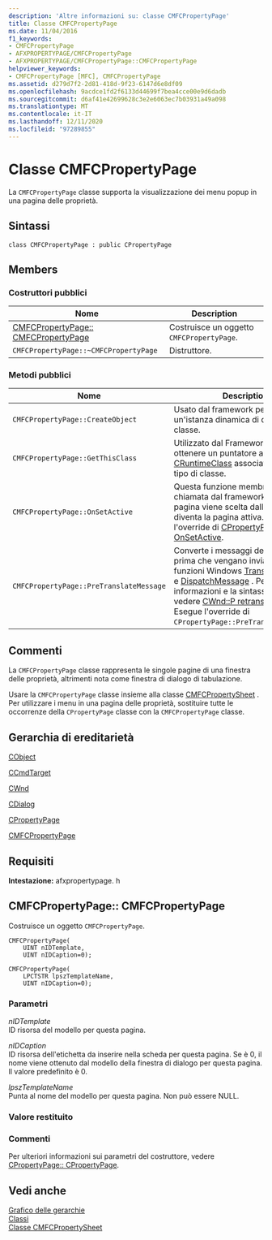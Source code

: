 ```yaml
---
description: 'Altre informazioni su: classe CMFCPropertyPage'
title: Classe CMFCPropertyPage
ms.date: 11/04/2016
f1_keywords:
- CMFCPropertyPage
- AFXPROPERTYPAGE/CMFCPropertyPage
- AFXPROPERTYPAGE/CMFCPropertyPage::CMFCPropertyPage
helpviewer_keywords:
- CMFCPropertyPage [MFC], CMFCPropertyPage
ms.assetid: d279d7f2-2d81-418d-9f23-6147d6e8df09
ms.openlocfilehash: 9acdce1fd2f6133d44699f7bea4cce00e9d6dadb
ms.sourcegitcommit: d6af41e42699628c3e2e6063ec7b03931a49a098
ms.translationtype: MT
ms.contentlocale: it-IT
ms.lasthandoff: 12/11/2020
ms.locfileid: "97289855"
---
```

# <a name="cmfcpropertypage-class"></a>Classe CMFCPropertyPage

La `CMFCPropertyPage` classe supporta la visualizzazione dei menu popup in una pagina delle proprietà.

## <a name="syntax"></a>Sintassi

```
class CMFCPropertyPage : public CPropertyPage
```

## <a name="members"></a>Members

### <a name="public-constructors"></a>Costruttori pubblici

|Nome|Description|
|----------|-----------------|
|[CMFCPropertyPage:: CMFCPropertyPage](#cmfcpropertypage)|Costruisce un oggetto `CMFCPropertyPage`.|
|`CMFCPropertyPage::~CMFCPropertyPage`|Distruttore.|

### <a name="public-methods"></a>Metodi pubblici

|Nome|Description|
|----------|-----------------|
|`CMFCPropertyPage::CreateObject`|Usato dal framework per creare un'istanza dinamica di questo tipo di classe.|
|`CMFCPropertyPage::GetThisClass`|Utilizzato dal Framework per ottenere un puntatore all'oggetto [CRuntimeClass](../../mfc/reference/cruntimeclass-structure.md) associato a questo tipo di classe.|
|`CMFCPropertyPage::OnSetActive`|Questa funzione membro viene chiamata dal framework quando la pagina viene scelta dall'utente e diventa la pagina attiva. Esegue l'override di [CPropertyPage:: OnSetActive](../../mfc/reference/cpropertypage-class.md#onsetactive).|
|`CMFCPropertyPage::PreTranslateMessage`|Converte i messaggi della finestra prima che vengano inviati alle funzioni Windows [TranslateMessage](/windows/win32/api/winuser/nf-winuser-translatemessage) e [DispatchMessage](/windows/win32/api/winuser/nf-winuser-dispatchmessage) . Per ulteriori informazioni e la sintassi del metodo, vedere [CWnd::P retranslatemessage](../../mfc/reference/cwnd-class.md#pretranslatemessage). Esegue l'override di `CPropertyPage::PreTranslateMessage`.|

## <a name="remarks"></a>Commenti

La `CMFCPropertyPage` classe rappresenta le singole pagine di una finestra delle proprietà, altrimenti nota come finestra di dialogo di tabulazione.

Usare la `CMFCPropertyPage` classe insieme alla classe [CMFCPropertySheet](../../mfc/reference/cmfcpropertysheet-class.md) . Per utilizzare i menu in una pagina delle proprietà, sostituire tutte le occorrenze della `CPropertyPage` classe con la `CMFCPropertyPage` classe.

## <a name="inheritance-hierarchy"></a>Gerarchia di ereditarietà

[CObject](../../mfc/reference/cobject-class.md)

[CCmdTarget](../../mfc/reference/ccmdtarget-class.md)

[CWnd](../../mfc/reference/cwnd-class.md)

[CDialog](../../mfc/reference/cdialog-class.md)

[CPropertyPage](../../mfc/reference/cpropertypage-class.md)

[CMFCPropertyPage](../../mfc/reference/cmfcpropertypage-class.md)

## <a name="requirements"></a>Requisiti

**Intestazione:** afxpropertypage. h

## <a name="cmfcpropertypagecmfcpropertypage"></a><a name="cmfcpropertypage"></a> CMFCPropertyPage:: CMFCPropertyPage

Costruisce un oggetto `CMFCPropertyPage`.

```
CMFCPropertyPage(
    UINT nIDTemplate,
    UINT nIDCaption=0);

CMFCPropertyPage(
    LPCTSTR lpszTemplateName,
    UINT nIDCaption=0);
```

### <a name="parameters"></a>Parametri

*nIDTemplate*<br/>
ID risorsa del modello per questa pagina.

*nIDCaption*<br/>
ID risorsa dell'etichetta da inserire nella scheda per questa pagina. Se è 0, il nome viene ottenuto dal modello della finestra di dialogo per questa pagina. Il valore predefinito è 0.

*lpszTemplateName*<br/>
Punta al nome del modello per questa pagina. Non può essere NULL.

### <a name="return-value"></a>Valore restituito

### <a name="remarks"></a>Commenti

Per ulteriori informazioni sui parametri del costruttore, vedere [CPropertyPage:: CPropertyPage](../../mfc/reference/cpropertypage-class.md#cpropertypage).

## <a name="see-also"></a>Vedi anche

[Grafico delle gerarchie](../../mfc/hierarchy-chart.md)<br/>
[Classi](../../mfc/reference/mfc-classes.md)<br/>
[Classe CMFCPropertySheet](../../mfc/reference/cmfcpropertysheet-class.md)
